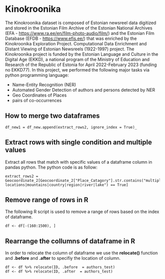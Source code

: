# Kinokroonika
The Kinokroonika dataset is composed of Estonian newsreel data digitized and stored in the Estonian Film Archive of the Estonian National Archives (EFA - https://www.ra.ee/en/film-photo-audio/film/) and the Estonian Film Database (EFDB - https://www.efis.ee/) that was enriched by the Kinokroonika Exploration Project. Computational Data Enrichment and Distant Viewing of Estonian Newsreels (1922-1997) project. The Kinokroonika project is funded by the Estonian Language and Culture in the Digital Age (EKKD), a national program of the Ministry of Education and Research of the Republic of Estonia for April 2022-February 2023 (funding no EKKD77).
In this project, we performed the following major tasks via python programming language: 
* Name-Entity Recognition (NER)
* Automated Gender Detection of authors and persons detected by NER
* Geo Coordinates of Places
* pairs of co-occurrences

## How to merge two dataframes

```
df_new1 = df_new.append(extract_rows2, ignore_index = True)_
```
## Extract rows with single condition and multiple values

Extract all rows that match with specific values of a dataframe column in pandas python. The python code is as follow:
```
extract_rows2 = Geocoordinate_2[Geocoordinate_2["Place_Catagory"].str.contains("multiple locations|mountains|country|region|river|lake") == True]
```
## Remove range of rows in R
The following R script is used to remove a range of rows based on the index of dataframe.
```
df <- df[-(160:1500), ]
```
## Rearrange the collumns of dataframe in R
In order to relocate the column of dataframe we use the **relocate()** function and **.before** and **.after** to specifiy the location of column.
```
df <- df %>% relocate(ID, .before  = authors_test)
df <- df %>% relocate(ID, .after  = authors_test)
```

